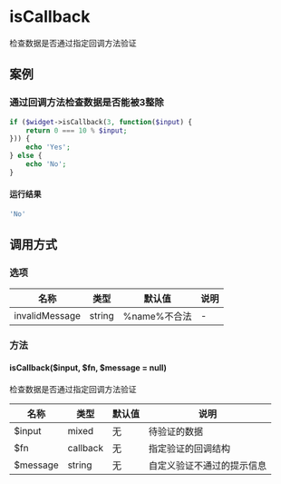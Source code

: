 isCallback
==========

检查数据是否通过指定回调方法验证

案例
----

### 通过回调方法检查数据是否能被3整除
```php
if ($widget->isCallback(3, function($input) {
    return 0 === 10 % $input;
})) {
    echo 'Yes';
} else {
    echo 'No';
}
```

#### 运行结果
```php
'No'
```

调用方式
--------

### 选项

| 名称                | 类型    | 默认值                           | 说明              |
|---------------------|---------|----------------------------------|-------------------|
| invalidMessage      | string  | %name%不合法                     | -                 |

### 方法

#### isCallback($input, $fn, $message = null)
检查数据是否通过指定回调方法验证

| 名称                | 类型     | 默认值  | 说明                                       |
|---------------------|----------|---------|--------------------------------------------|
| $input              | mixed    | 无      | 待验证的数据                               |
| $fn                 | callback | 无      | 指定验证的回调结构                         |
| $message            | string   | 无      | 自定义验证不通过的提示信息                 |